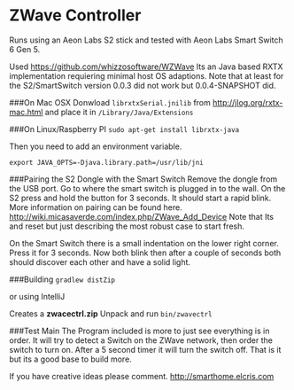 # ZWave Controller

Runs using an Aeon Labs S2 stick and tested with Aeon Labs Smart Switch 6 Gen 5.

Used <https://github.com/whizzosoftware/WZWave>
Its an Java based RXTX implementation requiering minimal host OS adaptions.
Note that at least for the S2/SmartSwitch version 0.0.3 did not work but 0.0.4-SNAPSHOT did.

###On Mac OSX
Donwload `librxtxSerial.jnilib` from
<http://jlog.org/rxtx-mac.html>
and place it in `/Library/Java/Extensions`

###On Linux/Raspberry PI
`sudo apt-get install librxtx-java`

Then you need to add an environment variable.

`export JAVA_OPTS=-Djava.library.path=/usr/lib/jni`

###Pairing the S2 Dongle with the Smart Switch
Remove the dongle from the USB port. Go to where the smart switch is plugged in to the wall.
On the S2 press and hold the button for 3 seconds. It should start a rapid blink.
More information on pairing can be found here. <http://wiki.micasaverde.com/index.php/ZWave_Add_Device>
Note that Its and reset but just describing the most robust case to start fresh.
 
On the Smart Switch there is a small indentation on the lower right corner. Press it for 3 seconds.
Now both blink then after a couple of seconds both should discover each other and have a solid light.

###Building
`gradlew distZip`

or using IntelliJ

Creates a **zwacectrl.zip**
Unpack and run `bin/zwavectrl`

###Test Main
The Program included is more to just see everything is in order.
It will try to detect a Switch on the ZWave network, then order the switch to turn on.
After a 5 second timer it will turn the switch off.
That is it but its a good base to build more.

If you have creative ideas please comment.
<http://smarthome.elcris.com>